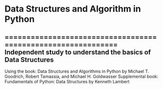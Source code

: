 # Data Structures and Algorithm in Python
=============================================================
Independent study to understand the basics of Data Structures 
-------------------------------------------------------------
Using the book: Data Structures and Algorithms in Python by Michael T. Goodrich, Robert Tamassia, and Michael H. Goldwasser
Supplemental book: Fundamentals of Python: Data Structures by Kenneth Lambert 

